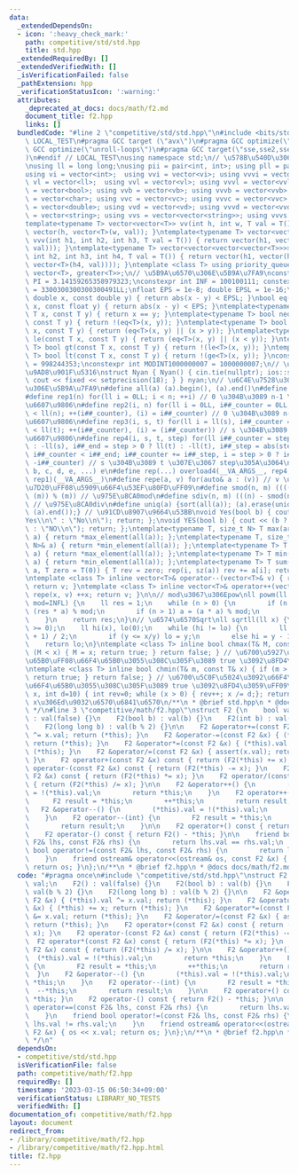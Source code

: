 ```yaml
---
data:
  _extendedDependsOn:
  - icon: ':heavy_check_mark:'
    path: competitive/std/std.hpp
    title: std.hpp
  _extendedRequiredBy: []
  _extendedVerifiedWith: []
  _isVerificationFailed: false
  _pathExtension: hpp
  _verificationStatusIcon: ':warning:'
  attributes:
    _deprecated_at_docs: docs/math/f2.md
    document_title: f2.hpp
    links: []
  bundledCode: "#line 2 \"competitive/std/std.hpp\"\n#include <bits/stdc++.h>\n#ifndef\
    \ LOCAL_TEST\n#pragma GCC target (\"avx\")\n#pragma GCC optimize(\"O3\")\n#pragma\
    \ GCC optimize(\"unroll-loops\")\n#pragma GCC target(\"sse,sse2,sse3,ssse3,sse4,popcnt,abm,mmx,avx,tune=native\"\
    )\n#endif // LOCAL_TEST\nusing namespace std;\n// \u578B\u540D\u306E\u77ED\u7E2E\
    \nusing ll = long long;\nusing pii = pair<int, int>; using pll = pair<ll, ll>;\n\
    using vi = vector<int>;  using vvi = vector<vi>; using vvvi = vector<vvi>;\nusing\
    \ vl = vector<ll>;  using vvl = vector<vl>; using vvvl = vector<vvl>;\nusing vb\
    \ = vector<bool>; using vvb = vector<vb>; using vvvb = vector<vvb>;\nusing vc\
    \ = vector<char>; using vvc = vector<vc>; using vvvc = vector<vvc>;\nusing vd\
    \ = vector<double>; using vvd = vector<vd>; using vvvd = vector<vvd>;\nusing vs\
    \ = vector<string>; using vvs = vector<vector<string>>; using vvvs = vector<vector<vector<string>>>;\n\
    template<typename T> vector<vector<T>> vv(int h, int w, T val = T()) { return\
    \ vector(h, vector<T>(w, val)); }\ntemplate<typename T> vector<vector<vector<T>>>\
    \ vvv(int h1, int h2, int h3, T val = T()) { return vector(h1, vector(h2, vector<T>(h3,\
    \ val))); }\ntemplate<typename T> vector<vector<vector<vector<T>>>> vvvv(int h1,\
    \ int h2, int h3, int h4, T val = T()) { return vector(h1, vector(h2, vector(h3,\
    \ vector<T>(h4, val)))); }\ntemplate <class T> using priority_queue_min = priority_queue<T,\
    \ vector<T>, greater<T>>;\n// \u5B9A\u6570\u306E\u5B9A\u7FA9\nconstexpr double\
    \ PI = 3.14159265358979323;\nconstexpr int INF = 100100111; constexpr ll INFL\
    \ = 3300300300300300491LL;\nfloat EPS = 1e-8; double EPSL = 1e-16;\nbool eq(const\
    \ double x, const double y) { return abs(x - y) < EPSL; }\nbool eq(const float\
    \ x, const float y) { return abs(x - y) < EPS; }\ntemplate<typename T> bool eq(const\
    \ T x, const T y) { return x == y; }\ntemplate<typename T> bool neq(const T x,\
    \ const T y) { return !(eq<T>(x, y)); }\ntemplate<typename T> bool ge(const T\
    \ x, const T y) { return (eq<T>(x, y) || (x > y)); }\ntemplate<typename T> bool\
    \ le(const T x, const T y) { return (eq<T>(x, y) || (x < y)); }\ntemplate<typename\
    \ T> bool gt(const T x, const T y) { return !(le<T>(x, y)); }\ntemplate<typename\
    \ T> bool lt(const T x, const T y) { return !(ge<T>(x, y)); }\nconstexpr int MODINT998244353\
    \ = 998244353;\nconstexpr int MODINT1000000007 = 1000000007;\n// \u5165\u51FA\u529B\
    \u9AD8\u901F\u5316\nstruct Nyan { Nyan() { cin.tie(nullptr); ios::sync_with_stdio(false);\
    \ cout << fixed << setprecision(18); } } nyan;\n// \u6C4E\u7528\u30DE\u30AF\u30ED\
    \u306E\u5B9A\u7FA9\n#define all(a) (a).begin(), (a).end()\n#define sz(x) ((int)(x).size())\n\
    #define rep1(n) for(ll i = 0LL; i < n; ++i) // 0 \u304B\u3089 n-1 \u307E\u3067\
    \u6607\u9806\n#define rep2(i, n) for(ll i = 0LL, i##_counter = 0LL; i##_counter\
    \ < ll(n); ++(i##_counter), (i) = i##_counter) // 0 \u304B\u3089 n-1 \u307E\u3067\
    \u6607\u9806\n#define rep3(i, s, t) for(ll i = ll(s), i##_counter = ll(s); i##_counter\
    \ < ll(t); ++(i##_counter), (i) = (i##_counter)) // s \u304B\u3089 t \u307E\u3067\
    \u6607\u9806\n#define rep4(i, s, t, step) for(ll i##_counter = step > 0 ? ll(s)\
    \ : -ll(s), i##_end = step > 0 ? ll(t) : -ll(t), i##_step = abs(step), i = ll(s);\
    \ i##_counter < i##_end; i##_counter += i##_step, i = step > 0 ? i##_counter :\
    \ -i##_counter) // s \u304B\u3089 t \u307E\u3067 step\u305A\u3064\n#define overload4(a,\
    \ b, c, d, e, ...) e\n#define rep(...) overload4(__VA_ARGS__, rep4, rep3, rep2,\
    \ rep1)(__VA_ARGS__)\n#define repe(a, v) for(auto& a : (v)) // v \u306E\u5168\u8981\
    \u7D20\uFF08\u5909\u66F4\u53EF\u80FD\uFF09\n#define smod(n, m) ((((n) % (m)) +\
    \ (m)) % (m)) // \u975E\u8CA0mod\n#define sdiv(n, m) (((n) - smod(n, m)) / (m))\
    \ // \u975E\u8CA0div\n#define uniq(a) {sort(all(a)); (a).erase(unique(all(a)),\
    \ (a).end());} // \u91CD\u8907\u9664\u53BB\nvoid Yes(bool b) { cout << (b ? \"\
    Yes\\n\" : \"No\\n\"); return; };\nvoid YES(bool b) { cout << (b ? \"YES\\n\"\
    \ : \"NO\\n\"); return; };\ntemplate<typename T, size_t N> T max(array<T, N>&\
    \ a) { return *max_element(all(a)); };\ntemplate<typename T, size_t N> T min(array<T,\
    \ N>& a) { return *min_element(all(a)); };\ntemplate<typename T> T max(vector<T>&\
    \ a) { return *max_element(all(a)); };\ntemplate<typename T> T min(vector<T>&\
    \ a) { return *min_element(all(a)); };\ntemplate<typename T> T sum(vector<T>&\
    \ a, T zero = T(0)) { T rev = zero; rep(i, sz(a)) rev += a[i]; return rev; };\n\
    \ntemplate <class T> inline vector<T>& operator--(vector<T>& v) { repe(x, v) --x;\
    \ return v; }\ntemplate <class T> inline vector<T>& operator++(vector<T>& v) {\
    \ repe(x, v) ++x; return v; }\n\n// mod\u3067\u306Epow\nll powm(ll a, ll n, ll\
    \ mod=INFL) {\n    ll res = 1;\n    while (n > 0) {\n        if (n & 1) res =\
    \ (res * a) % mod;\n        if (n > 1) a = (a * a) % mod;\n        n >>= 1;\n\
    \    }\n    return res;\n}\n// \u6574\u6570Sqrt\nll sqrtll(ll x) {\n    assert(x\
    \ >= 0);\n    ll hi(x), lo(0);\n    while (hi != lo) {\n        ll y = (hi + lo\
    \ + 1) / 2;\n        if (y <= x/y) lo = y;\n        else hi = y - 1;\n    }\n\
    \    return lo;\n}\ntemplate <class T> inline bool chmax(T& M, const T& x) { if\
    \ (M < x) { M = x; return true; } return false; } // \u6700\u5927\u5024\u3092\u66F4\
    \u65B0\uFF08\u66F4\u65B0\u3055\u308C\u305F\u3089 true \u3092\u8FD4\u3059\uFF09\
    \ntemplate <class T> inline bool chmin(T& m, const T& x) { if (m > x) { m = x;\
    \ return true; } return false; } // \u6700\u5C0F\u5024\u3092\u66F4\u65B0\uFF08\
    \u66F4\u65B0\u3055\u308C\u305F\u3089 true \u3092\u8FD4\u3059\uFF09\nint digit(ll\
    \ x, int d=10) { int rev=0; while (x > 0) { rev++; x /= d;}; return rev; } //\
    \ x\u306Ed\u9032\u6570\u6841\u6570\n/**\n * @brief std.hpp\n * @docs docs/std/std.md\n\
    \ */\n#line 3 \"competitive/math/f2.hpp\"\nstruct F2 {\n    bool val;\n    F2()\
    \ : val(false) {}\n    F2(bool b) : val(b) {}\n    F2(int b) : val(b % 2) {}\n\
    \    F2(long long b) : val(b % 2) {}\n\n    F2 &operator+=(const F2 &x) { (*this).val\
    \ ^= x.val; return (*this); }\n    F2 &operator-=(const F2 &x) { (*this) += x;\
    \ return (*this); }\n    F2 &operator*=(const F2 &x) { (*this).val &= x.val; return\
    \ (*this); }\n    F2 &operator/=(const F2 &x) { assert(x.val); return (*this);\
    \ }\n    F2 operator+(const F2 &x) const { return (F2(*this) += x); }\n    F2\
    \ operator-(const F2 &x) const { return (F2(*this) -= x); }\n    F2 operator*(const\
    \ F2 &x) const { return (F2(*this) *= x); }\n    F2 operator/(const F2 &x) const\
    \ { return (F2(*this) /= x); }\n\n    F2 &operator++() {\n        (*this).val\
    \ = !(*this).val;\n        return *this;\n    }\n    F2 operator++(int) {\n  \
    \      F2 result = *this;\n        ++*this;\n        return result;\n    }\n \
    \   F2 &operator--() {\n        (*this).val = !(*this).val;\n        return *this;\n\
    \    }\n    F2 operator--(int) {\n        F2 result = *this;\n        --*this;\n\
    \        return result;\n    }\n\n    F2 operator+() const { return *this; }\n\
    \    F2 operator-() const { return F2() - *this; }\n\n    friend bool operator==(const\
    \ F2& lhs, const F2& rhs) {\n        return lhs.val == rhs.val;\n    }\n    friend\
    \ bool operator!=(const F2& lhs, const F2& rhs) {\n        return lhs.val != rhs.val;\n\
    \    }\n    friend ostream& operator<<(ostream& os, const F2 &x) { os << x.val;\
    \ return os; }\n};\n/**\n * @brief f2.hpp\n * @docs docs/math/f2.md\n */\n"
  code: "#pragma once\n#include \"competitive/std/std.hpp\"\nstruct F2 {\n    bool\
    \ val;\n    F2() : val(false) {}\n    F2(bool b) : val(b) {}\n    F2(int b) :\
    \ val(b % 2) {}\n    F2(long long b) : val(b % 2) {}\n\n    F2 &operator+=(const\
    \ F2 &x) { (*this).val ^= x.val; return (*this); }\n    F2 &operator-=(const F2\
    \ &x) { (*this) += x; return (*this); }\n    F2 &operator*=(const F2 &x) { (*this).val\
    \ &= x.val; return (*this); }\n    F2 &operator/=(const F2 &x) { assert(x.val);\
    \ return (*this); }\n    F2 operator+(const F2 &x) const { return (F2(*this) +=\
    \ x); }\n    F2 operator-(const F2 &x) const { return (F2(*this) -= x); }\n  \
    \  F2 operator*(const F2 &x) const { return (F2(*this) *= x); }\n    F2 operator/(const\
    \ F2 &x) const { return (F2(*this) /= x); }\n\n    F2 &operator++() {\n      \
    \  (*this).val = !(*this).val;\n        return *this;\n    }\n    F2 operator++(int)\
    \ {\n        F2 result = *this;\n        ++*this;\n        return result;\n  \
    \  }\n    F2 &operator--() {\n        (*this).val = !(*this).val;\n        return\
    \ *this;\n    }\n    F2 operator--(int) {\n        F2 result = *this;\n      \
    \  --*this;\n        return result;\n    }\n\n    F2 operator+() const { return\
    \ *this; }\n    F2 operator-() const { return F2() - *this; }\n\n    friend bool\
    \ operator==(const F2& lhs, const F2& rhs) {\n        return lhs.val == rhs.val;\n\
    \    }\n    friend bool operator!=(const F2& lhs, const F2& rhs) {\n        return\
    \ lhs.val != rhs.val;\n    }\n    friend ostream& operator<<(ostream& os, const\
    \ F2 &x) { os << x.val; return os; }\n};\n/**\n * @brief f2.hpp\n * @docs docs/math/f2.md\n\
    \ */\n"
  dependsOn:
  - competitive/std/std.hpp
  isVerificationFile: false
  path: competitive/math/f2.hpp
  requiredBy: []
  timestamp: '2023-03-15 06:50:34+09:00'
  verificationStatus: LIBRARY_NO_TESTS
  verifiedWith: []
documentation_of: competitive/math/f2.hpp
layout: document
redirect_from:
- /library/competitive/math/f2.hpp
- /library/competitive/math/f2.hpp.html
title: f2.hpp
---
```

